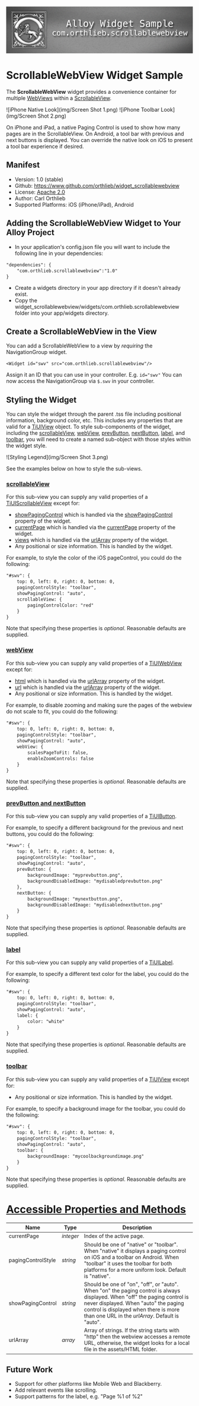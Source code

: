 ![Header](img/header.png)
# ScrollableWebView Widget Sample

The **ScrollableWebView** widget provides a convenience container for multiple [WebViews](http://docs.appcelerator.com/titanium/latest/#!/api/Titanium.UI.WebView) within a [ScrollableView](http://docs.appcelerator.com/titanium/latest/#!/api/Titanium.UI.ScrollableView).

![iPhone Native Look](img/Screen Shot 1.png)
![iPhone Toolbar Look](img/Screen Shot 2.png)

On iPhone and iPad, a native Paging Control is used to show how many pages are in the ScrollableView. On Android, a tool bar with previous and next buttons is displayed. You can override the native look on iOS to present a tool bar experience if desired. 

## Manifest
* Version: 1.0 (stable)
* Github: https://www.github.com/orthlieb/widget_scrollablewebview
* License: [Apache 2.0](http://www.apache.org/licenses/LICENSE-2.0.html)
* Author: Carl Orthlieb
* Supported Platforms: iOS (iPhone/iPad), Android

## Adding the ScrollableWebView Widget to Your Alloy Project

* In your application's config.json file you will want to include the following line in your dependencies:

```
"dependencies": {
    "com.orthlieb.scrollablewebview":"1.0"
}
```

*  Create a widgets directory in your app directory if it doesn't already exist.
*  Copy the widget_scrollablewebview/widgets/com.orthlieb.scrollablewebview folder into your app/widgets directory. 

## Create a ScrollableWebView in the View
You can add a ScrollableWebView to a view by *requiring* the NavigationGroup widget. 

	<Widget id="swv" src="com.orthlieb.scrollablewebview"/>

Assign it an ID that you can use in your controller. E.g. `id="swv"` You can now access the NavigationGroup via `$.swv` in your controller. 

## Styling the Widget
You can style the widget through the parent .tss file including positional information, background color, etc. This includes any properties that are valid for a [TiUIView](http://docs.appcelerator.com/titanium/latest/#!/api/Titanium.UI.View) object. To style sub-components of the widget, including the [scrollableView](#scrollableView), [webView](#webView), [prevButton](#buttons), [nextButton](#buttons), [label](#label), and [toolbar](#toolbar), you will need to create a named sub-object with those styles within the widget style. 

![Styling Legend](img/Screen Shot 3.png)

See the examples below on how to style the sub-views.

### [scrollableView](id:scrollableView)

For this sub-view you can supply any valid properties of a [TiUIScrollableView](http://docs.appcelerator.com/titanium/latest/#!/api/Titanium.UI.ScrollableView) except for:

*   [showPagingControl](http://docs.appcelerator.com/titanium/latest/#!/api/Titanium.UI.ScrollableView-property-showPagingControl) which is handled via the [showPagingControl](#propsandmethods) property of the widget.
*   [currentPage](http://docs.appcelerator.com/titanium/latest/#!/api/Titanium.UI.ScrollableView-property-currentPage) which is handled via the [currentPage](#propsandmethods) property of the widget.
*   [views](http://docs.appcelerator.com/titanium/latest/#!/api/Titanium.UI.ScrollableView-property-views) which is handled via the [urlArray](#propsandmethods) property of the widget.
*   Any positional or size information. This is handled by the widget.

For example, to style the color of the iOS pageControl, you could do the following:

```
"#swv": {
    top: 0, left: 0, right: 0, bottom: 0,
    pagingControlStyle: "toolbar",
    showPagingControl: "auto",
    scrollableView: {
        pagingControlColor: "red"
    }
}
```

Note that specifying these properties is *optional*. Reasonable defaults are supplied.

### [webView](id:webView)

For this sub-view you can supply any valid properties of a [TiUIWebView](http://docs.appcelerator.com/titanium/latest/#!/api/Titanium.UI.WebView) except for:

*   [html](http://docs.appcelerator.com/titanium/latest/#!/api/Titanium.UI.ScrollableView-property-showPagingControl) which is handled via the [urlArray](#propsandmethods) property of the widget.
*   [url](http://docs.appcelerator.com/titanium/latest/#!/api/Titanium.UI.WebView-property-url) which is handled via the [urlArray](#propsandmethods) property of the widget.
*   Any positional or size information. This is handled by the widget.

For example, to disable zooming and making sure the pages of the webview do not scale to fit, you could do the following:

```
"#swv": {
    top: 0, left: 0, right: 0, bottom: 0,
    pagingControlStyle: "toolbar",
    showPagingControl: "auto",
    webView: {
        scalesPageToFit: false,
        enableZoomControls: false
    }
}
```

Note that specifying these properties is *optional*. Reasonable defaults are supplied.

### [prevButton and nextButton](id:buttons)
For this sub-view you can supply any valid properties of a [TiUIButton](http://docs.appcelerator.com/titanium/latest/#!/api/Titanium.UI.Button).

For example, to specify a different background for the previous and next buttons, you could do the following:

```
"#swv": {
    top: 0, left: 0, right: 0, bottom: 0,
    pagingControlStyle: "toolbar",
    showPagingControl: "auto",
    prevButton: {
        backgroundImage: "myprevbutton.png",
        backgroundDisabledImage: "mydisabledprevbutton.png"
    },
    nextButton: {
        backgroundImage: "mynextbutton.png",
        backgroundDisabledImage: "mydisablednextbutton.png"
    }
}
```

Note that specifying these properties is *optional*. Reasonable defaults are supplied.

### [label](id:label)
For this sub-view you can supply any valid properties of a [TiUILabel](http://docs.appcelerator.com/titanium/latest/#!/api/Titanium.UI.Label).

For example, to specify a different text color for the label, you could do the following:

```
"#swv": {
    top: 0, left: 0, right: 0, bottom: 0,
    pagingControlStyle: "toolbar",
    showPagingControl: "auto",
    label: {
        color: "white"
    }
}
```

Note that specifying these properties is *optional*. Reasonable defaults are supplied.

### [toolbar](id:toolbar)
For this sub-view you can supply any valid properties of a [TiUIView](http://docs.appcelerator.com/titanium/latest/#!/api/Titanium.UI.View) except for:

*   Any positional or size information. This is handled by the widget.


For example, to specify a background image for the toolbar, you could do the following:

```
"#swv": {
    top: 0, left: 0, right: 0, bottom: 0,
    pagingControlStyle: "toolbar",
    showPagingControl: "auto",
    toolbar: {
        backgroundImage: "mycoolbackgroundimage.png"
    }
}
```

Note that specifying these properties is *optional*. Reasonable defaults are supplied.

# [Accessible Properties and Methods](id:propsandmethods)
| Name | Type | Description | 
| ---- | ---- | ----------- |
| currentPage | *integer* | Index of the active page. |
| pagingControlStyle | *string* | Should be one of "native" or "toolbar". When "native" it displays a paging control on iOS and a toolbar on Android. When "toolbar" it uses the toolbar for both platforms for a more uniform look. Default is "native". |
| showPagingControl | *string* | Should be one of "on", "off", or "auto". When "on" the paging control is always displayed. When "off" the paging control is never displayed. When "auto" the paging control is displayed when there is more than one URL in the *urlArray*. Default is "auto". | 
| urlArray | *array* | Array of strings. If the string starts with "http" then the webview accesses a remote URL, otherwise, the widget looks for a local file in the assets/HTML folder. |


## Future Work

* Support for other platforms like Mobile Web and Blackberry.
* Add relevant events like scrolling.
* Support patterns for the label, e.g. "Page %1 of %2"


